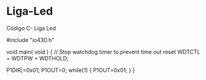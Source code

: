 # Liga-Led
Código C- Liga Led

#include "io430.h"

void main( void )
{
  // Stop watchdog timer to prevent time out reset
  WDTCTL = WDTPW + WDTHOLD;

  P1DIR|=0x01;
  P1OUT=0;
  while(1) {
  P1OUT=0x01;
  }
}
